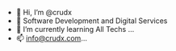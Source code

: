 - 👋 Hi, I’m @crudx
- 👀 Software Development and Digital Services
- 🌱 I’m currently learning All Techs ...
- 📫 info@crudx.com...

<!---
Coming Soon
--->
